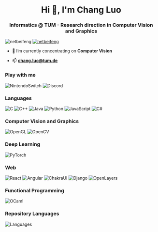 <h1 align="center">Hi 👋, I'm Chang Luo</h1>
<h3 align="center">Informatics @ TUM - Research direction in Computer Vision and Graphics</h3>

<p align="left"> <img src="https://komarev.com/ghpvc/?username=netbeifeng&label=Profile%20views&color=0e75b6&style=flat" alt="netbeifeng" /> 
<a href="https://www.linkedin.com/in/chang-luo-76896b239/"><img src="https://img.shields.io/badge/-Luo Chang-0A66C2?logo=LinkedIn&logoColor=white&style=flat" alt="netbeifeng" /></a> </p>

- 🔭 I’m currently concentrating on **Computer Vision**

- 📫 **chang.luo@tum.de**
</p>

<p align="left">
  
<h3 align="left">Play with me</h3>

![NintendoSwitch](https://img.shields.io/badge/-SW_2647_1681_0316-e60012?logo=Nintendo%20Switch&logoColor=white&style=flat)
![Discord](https://img.shields.io/badge/-Alias%238226-5865F2?logo=discord&logoColor=white&style=flat)

<h3 align="left">Languages</h3>

![C](https://img.shields.io/badge/-C-A8B9CC?logo=C&logoColor=white&style=flat)
![C++](https://img.shields.io/badge/-C++-00599C?logo=c%2B%2B&logoColor=white&style=flat)
![Java](https://img.shields.io/badge/-Java-ed8b00?logo=CoffeeScript&logoColor=white&style=flat)
![Python](https://img.shields.io/badge/-Python-3776AB?logo=Python&logoColor=white&style=flat)
![JavaScript](https://img.shields.io/badge/-JavaScript-F7DF1E?logo=JavaScript&logoColor=white&style=flat)
![C#](https://img.shields.io/badge/-C%23-239120?logo=CSharp&logoColor=white&style=flat)

<h3 align="left">Computer Vision and Graphics</h3>

![OpenGL](https://img.shields.io/badge/-OpenGL-5586A4?logo=OpenGL&logoColor=white&style=flat)
![OpenCV](https://img.shields.io/badge/-OpenCV-5C3EE8?logo=opencv&logoColor=white&style=flat)

<h3 align="left">Deep Learning</h3>

![PyTorch](https://img.shields.io/badge/-PyTorch-EE4C2C?logo=PyTorch&logoColor=white&style=flat)

<h3 align="left">Web</h3>

![React](https://img.shields.io/badge/-ReactJs-61DAFB?logo=react&logoColor=white&style=flat)
![Angular](https://img.shields.io/badge/-Angular-DD0031?logo=Angular&logoColor=white&style=flat)
![ChakraUI](https://img.shields.io/badge/-ChakraUI-319795?logo=CSharp&logoColor=white&style=flat)
![Django](https://img.shields.io/badge/-Django-092E20?logo=Django&logoColor=white&style=flat)
![OpenLayers](https://img.shields.io/badge/-Openlayers-1F6B75?logo=Openlayers&logoColor=white&style=flat)

<h3 align="left">Functional Programming</h3>

![OCaml](https://img.shields.io/badge/-OCaml-EC6813?logo=Ocaml&logoColor=white&style=flat)

</p>

<h3 align="left">Repository Languages</h3>

![Languages](https://github-readme-stats.vercel.app/api/top-langs/?username=netbeifeng&layout=compact)
